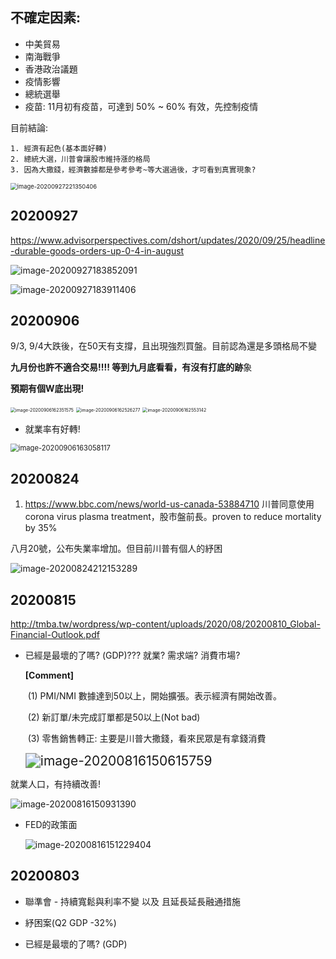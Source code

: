 ## 不確定因素:

* 中美貿易
* 南海戰爭
* 香港政治議題
* 疫情影響
* 總統選舉
* 疫苗: 11月初有疫苗，可達到 50% ~ 60% 有效，先控制疫情



目前結論:

    1. 經濟有起色(基本面好轉)
    2. 總統大選，川普會讓股市維持漲的格局
    3. 因為大撒錢，經濟數據都是參考參考~等大選過後，才可看到真實現象?

<img src="Updates.assets/image-20200927221350406.png" alt="image-20200927221350406" style="zoom:67%;" />



## 20200927

https://www.advisorperspectives.com/dshort/updates/2020/09/25/headline-durable-goods-orders-up-0-4-in-august

![image-20200927183852091](Updates.assets/image-20200927183852091.png)

![image-20200927183911406](Updates.assets/image-20200927183911406.png)







 ## 20200906

9/3, 9/4大跌後，在50天有支撐，且出現強烈買盤。目前認為還是多頭格局不變

**九月份也許不適合交易!!!! 等到九月底看看，有沒有打底的跡**象

**預期有個W底出現!**

<img src="Updates.assets/image-20200906162351575.png" alt="image-20200906162351575" style="zoom:50%;" />

<img src="Updates.assets/image-20200906162526277.png" alt="image-20200906162526277" style="zoom:50%;" />

<img src="Updates.assets/image-20200906162553142.png" alt="image-20200906162553142" style="zoom:50%;" />



* 就業率有好轉!

<img src="Updates.assets/image-20200906163058117.png" alt="image-20200906163058117" style="zoom:80%;" />

## 20200824

1. https://www.bbc.com/news/world-us-canada-53884710 川普同意使用 corona virus  plasma treatment，股市盤前長。proven to reduce mortality by 35%

八月20號，公布失業率增加。但目前川普有個人的紓困

![image-20200824212153289](Updates.assets/image-20200824212153289.png)



## 20200815

http://tmba.tw/wordpress/wp-content/uploads/2020/08/20200810_Global-Financial-Outlook.pdf

* 已經是最壞的了嗎? (GDP)??? 就業? 需求端? 消費市場?

  **[Comment]**

  ​    (1) PMI/NMI 數據達到50以上，開始擴張。表示經濟有開始改善。

  ​    (2) 新訂單/未完成訂單都是50以上(Not bad)

  ​    (3) 零售銷售轉正: 主要是川普大撒錢，看來民眾是有拿錢消費

  <img src="log.assets/image-20200816150615759.png" alt="image-20200816150615759" style="zoom:150%;" />



 就業人口，有持續改善!

![image-20200816150931390](Updates.assets/image-20200816150931390.png)





* FED的政策面

  ![image-20200816151229404](Updates.assets/image-20200816151229404.png)





## 20200803 

* 聯準會 - 持續寬鬆與利率不變 以及 且延長延長融通措施

* 紓困案(Q2 GDP -32%) 

* 已經是最壞的了嗎? (GDP)





